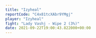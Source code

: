 ```yaml
---
title: "Izyheal"
reportCode: "C4x81tcXAbr9YMgj"
player: "Izyheal"
fight: "Lady Vashj - Wipe 2 (3%)"
date: 2021-09-22T19:00:43.822000+00:00
---
```

